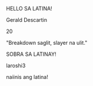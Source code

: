 
HELLO SA LATINA!

Gerald Descartin

20

"Breakdown saglit, slayer na ulit."

SOBRA SA LATINAY!

laroshi3

 naiinis ang latina!
